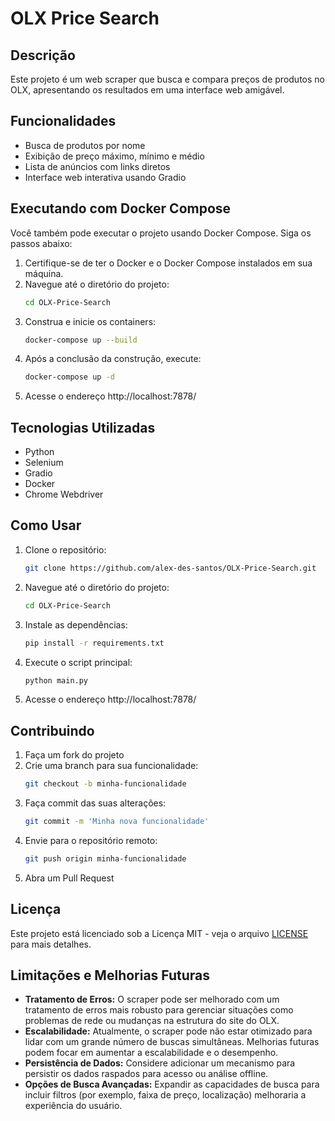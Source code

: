 # OLX Price Search

## Descrição
Este projeto é um web scraper que busca e compara preços de produtos no OLX, apresentando os resultados em uma interface web amigável.

## Funcionalidades
- Busca de produtos por nome
- Exibição de preço máximo, mínimo e médio
- Lista de anúncios com links diretos
- Interface web interativa usando Gradio

## Executando com Docker Compose
Você também pode executar o projeto usando Docker Compose. Siga os passos abaixo:

1. Certifique-se de ter o Docker e o Docker Compose instalados em sua máquina.
2. Navegue até o diretório do projeto:
    ```bash
    cd OLX-Price-Search
    ```
3. Construa e inicie os containers:
    ```bash
    docker-compose up --build
    ```
4. Após a conclusão da construção, execute:
    ```bash
    docker-compose up -d
    ```
5. Acesse o endereço http://localhost:7878/

## Tecnologias Utilizadas
- Python
- Selenium
- Gradio
- Docker
- Chrome Webdriver

## Como Usar
1. Clone o repositório:
    ```bash
    git clone https://github.com/alex-des-santos/OLX-Price-Search.git
    ```
2. Navegue até o diretório do projeto:
    ```bash
    cd OLX-Price-Search
    ```
3. Instale as dependências:
    ```bash
    pip install -r requirements.txt
    ```
4. Execute o script principal:
    ```bash
    python main.py
    ```
5. Acesse o endereço http://localhost:7878/

## Contribuindo
1. Faça um fork do projeto
2. Crie uma branch para sua funcionalidade:
    ```bash
    git checkout -b minha-funcionalidade
    ```
3. Faça commit das suas alterações:
    ```bash
    git commit -m 'Minha nova funcionalidade'
    ```
4. Envie para o repositório remoto:
    ```bash
    git push origin minha-funcionalidade
    ```
5. Abra um Pull Request

## Licença
Este projeto está licenciado sob a Licença MIT - veja o arquivo [LICENSE](LICENSE) para mais detalhes.

## Limitações e Melhorias Futuras
- **Tratamento de Erros:** O scraper pode ser melhorado com um tratamento de erros mais robusto para gerenciar situações como problemas de rede ou mudanças na estrutura do site do OLX.
- **Escalabilidade:** Atualmente, o scraper pode não estar otimizado para lidar com um grande número de buscas simultâneas. Melhorias futuras podem focar em aumentar a escalabilidade e o desempenho.
- **Persistência de Dados:** Considere adicionar um mecanismo para persistir os dados raspados para acesso ou análise offline.
- **Opções de Busca Avançadas:** Expandir as capacidades de busca para incluir filtros (por exemplo, faixa de preço, localização) melhoraria a experiência do usuário.
